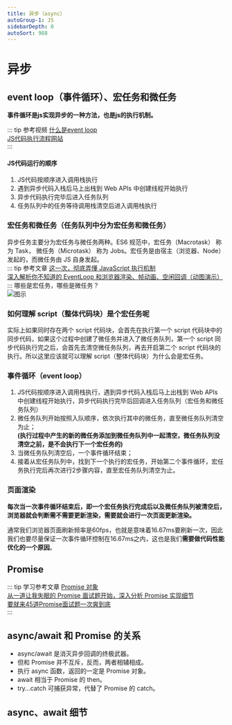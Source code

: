 ```yaml
---
title: 异步（async）
autoGroup-1: JS
sidebarDepth: 0
autoSort: 988
---
```


# 异步

## event loop（事件循环）、宏任务和微任务
**事件循环是js实现异步的一种方法，也是js的执行机制。**    

::: tip 参考视频
[什么是event loop](https://www.bilibili.com/video/BV1oV411k7XY/?spm_id_from=333.788.recommend_more_video.-1)     
[JS代码执行流程网站](http://latentflip.com/loupe/?code=JC5vbignYnV0dG9uJywgJ2NsaWNrJywgZnVuY3Rpb24gb25DbGljaygpIHsKICAgIHNldFRpbWVvdXQoZnVuY3Rpb24gdGltZXIoKSB7CiAgICAgICAgY29uc29sZS5sb2coJ1lvdSBjbGlja2VkIHRoZSBidXR0b24hJyk7ICAgIAogICAgfSwgMjAwMCk7Cn0pOwoKY29uc29sZS5sb2coIkhpISIpOwoKc2V0VGltZW91dChmdW5jdGlvbiB0aW1lb3V0KCkgewogICAgY29uc29sZS5sb2coIkNsaWNrIHRoZSBidXR0b24hIik7Cn0sIDUwMDApOwoKY29uc29sZS5sb2coIldlbGNvbWUgdG8gbG91cGUuIik7!!!PGJ1dHRvbj5DbGljayBtZSE8L2J1dHRvbj4%3D)    
:::

#### JS代码运行的顺序
1. JS代码按顺序进入调用栈执行
2. 遇到异步代码入栈后马上出栈到 Web APIs 中创建线程开始执行
3. 异步代码执行完毕后进入任务队列
4. 任务队列中的任务等待调用栈清空后进入调用栈执行


### 宏任务和微任务（任务队列中分为宏任务和微任务）
异步任务主要分为宏任务与微任务两种。ES6 规范中，宏任务（Macrotask） 称为 Task， 微任务（Microtask） 称为 Jobs。宏任务是由宿主（浏览器、Node）发起的，而微任务由 JS 自身发起。     
::: tip 参考文章
[这一次，彻底弄懂 JavaScript 执行机制](https://juejin.cn/post/6844903512845860872)     
[深入解析你不知道的 EventLoop 和浏览器渲染、帧动画、空闲回调（动图演示）](https://juejin.cn/post/6844904165462769678)    
:::
哪些是宏任务，哪些是微任务？    
![图示](@assets/img/note-web/macro-micro.png)  

### 如何理解 script（整体代码块）是个宏任务呢
实际上如果同时存在两个 script 代码块，会首先在执行第一个 script 代码块中的同步代码，如果这个过程中创建了微任务并进入了微任务队列，第一个 script 同步代码执行完之后，会首先去清空微任务队列，再去开启第二个 script 代码块的执行。所以这里应该就可以理解 script（整体代码块）为什么会是宏任务。    

### 事件循环（event loop）          
1. JS代码按顺序进入调用栈执行，遇到异步代码入栈后马上出栈到 Web APIs 中创建线程开始执行，异步代码执行完毕后回调进入任务队列（宏任务和微任务队列）
2. 微任务队列开始按照入队顺序，依次执行其中的微任务，直至微任务队列清空为止；            
   **(执行过程中产生的新的微任务添加到微任务队列中一起清空，微任务队列没清空之前，是不会执行下一个宏任务的)**
3. 当微任务队列清空后，一个事件循环结束；
4. 接着从宏任务队列中，找到下一个执行的宏任务，开始第二个事件循环，宏任务执行完后再次进行2步骤内容，直至宏任务队列清空为止。

### 页面渲染
**每次当一次事件循环结束后，即一个宏任务执行完成后以及微任务队列被清空后，浏览器就会判断需不需要更新渲染，需要就会进行一次页面更新渲染。**    

通常我们浏览器页面刷新频率是60fps，也就是意味着16.67ms要刷新一次，因此我们也要尽量保证一次事件循环控制在16.67ms之内，这也是我们**需要做代码性能优化的一个原因**。



## Promise
::: tip 学习参考文章
[Promise 对象](https://es6.ruanyifeng.com/#docs/promise)    
[从一道让我失眠的 Promise 面试题开始，深入分析 Promise 实现细节](https://juejin.cn/post/6945319439772434469#heading-0)       
[要就来45道Promise面试题一次爽到底](https://juejin.cn/post/6844904077537574919)      
:::


## async/await 和 Promise 的关系
- async/await 是消灭异步回调的终极武器。
- 但和 Promise 并不互斥，反而，两者相辅相成。
- 执行 async 函数，返回的一定是 Promise 对象。
- await 相当于 Promise 的 then。
- try...catch 可捕获异常，代替了 Promise 的 catch。

## async、await 细节

